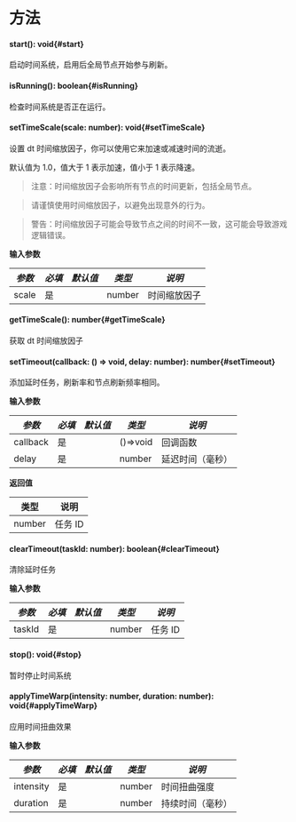 <script setup>
import '/style.css'
</script>

# 方法

#### <font id="API" />start()<font id="Type">: void</font>{#start}

启动时间系统，启用后全局节点开始参与刷新。

#### <font id="API" />isRunning()<font id="Type">: boolean</font>{#isRunning}

检查时间系统是否正在运行。

#### <font id="API" />setTimeScale(<font id="Type">scale: number</font>)<font id="Type">: void</font>{#setTimeScale}

设置 dt 时间缩放因子，你可以使用它来加速或减速时间的流逝。

默认值为 1.0，值大于 1 表示加速，值小于 1 表示降速。

> 注意：时间缩放因子会影响所有节点的时间更新，包括全局节点。

> 请谨慎使用时间缩放因子，以避免出现意外的行为。

> 警告：时间缩放因子可能会导致节点之间的时间不一致，这可能会导致游戏逻辑错误。

**输入参数**

| **_参数_** | **_必填_** | **_默认值_** | **_类型_** | **_说明_**   |
| ---------- | ---------- | ------------ | ---------- | ------------ |
| scale      | 是         |              | number     | 时间缩放因子 |

#### <font id="API" />getTimeScale()<font id="Type">: number</font>{#getTimeScale}

获取 dt 时间缩放因子

#### <font id="API" />setTimeout(<font id="Type">callback: () => void, delay: number</font>)<font id="Type">: number</font>{#setTimeout}

添加延时任务，刷新率和节点刷新频率相同。

**输入参数**

| **_参数_** | **_必填_** | **_默认值_** | **_类型_** | **_说明_**       |
| ---------- | ---------- | ------------ | ---------- | ---------------- |
| callback   | 是         |              | ()=>void   | 回调函数         |
| delay      | 是         |              | number     | 延迟时间（毫秒） |

**返回值**

| **类型** | **说明** |
| -------- | -------- |
| number   | 任务 ID  |

#### <font id="API" />clearTimeout(<font id="Type">taskId: number</font>)<font id="Type">: boolean</font>{#clearTimeout}

清除延时任务

**输入参数**

| **_参数_** | **_必填_** | **_默认值_** | **_类型_** | **_说明_** |
| ---------- | ---------- | ------------ | ---------- | ---------- |
| taskId     | 是         |              | number     | 任务 ID    |

#### <font id="API" />stop()<font id="Type">: void</font>{#stop}

暂时停止时间系统

#### <font id="API" />applyTimeWarp(<font id="Type">intensity: number, duration: number</font>)<font id="Type">: void</font>{#applyTimeWarp}

应用时间扭曲效果

**输入参数**

| **_参数_** | **_必填_** | **_默认值_** | **_类型_** | **_说明_**       |
| ---------- | ---------- | ------------ | ---------- | ---------------- |
| intensity  | 是         |              | number     | 时间扭曲强度     |
| duration   | 是         |              | number     | 持续时间（毫秒） |
